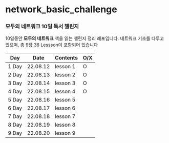 # network_basic_challenge
### 모두의 네트워크 10일 독서 챌린지

10일동안 **모두의 네트워크** 책을 읽는 챌린지 정리 레포입니다.
네트워크 기초를 다루고 있으며, 총 9장 36 Lessson이 포함되어 있습니다


| Day | Date | Contents |  O/X |
| --- | --- | --- | --- |
| 1 Day | 22.08.12 | lesson 1 | O |
| 2 Day | 22.08.13 | lesson 2 | O |
| 3 Day | 22.08.14 | lesson 3 | O |
| 4 Day | 22.08.15 | lesson 4 | O |
| 5 Day | 22.08.16 | lesson 5 |  |
| 6 Day | 22.08.17 | lesson 6 |  |
| 7 Day | 22.08.18 | lesson 7 |  |
| 8 Day | 22.08.19 | lesson 8 |  |
| 9 Day | 22.08.20 | lesson 9 |  |

